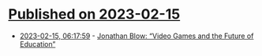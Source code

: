 # [Published on 2023-02-15](index.md)

* [2023-02-15, 06:17:59](https://news.ycombinator.com/item?id=34800676) - [Jonathan Blow: “Video Games and the Future of Education”](https://www.youtube.com/watch?v=qWFScmtiC44)
